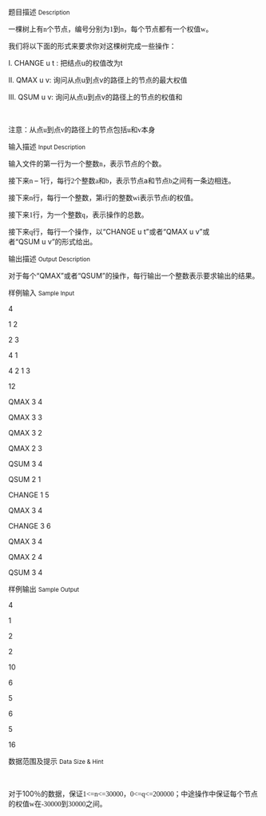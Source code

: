 <div class="panel panel-default">
<div class="area-title">
<span>
题目描述
<small>Description</small>
</span></div>
<div class="panel-body">

<p>一棵树上有<span style="font-family: 'Times New Roman';">n</span><span style="">个节点，编号分别为</span><span style="font-family: 'Times New Roman';">1</span><span style="">到</span><span style="font-family: 'Times New Roman';">n</span><span style="">，每个节点都有一个权值</span><span style="font-family: 'Times New Roman';">w</span><span style="">。</span></p>
<p>我们将以下面的形式来要求你对这棵树完成一些操作：</p>
<p>I. CHANGE u t : 把结点u的权值改为t</p>
<p>II. QMAX u v: 询问从点u到点v的路径上的节点的最大权值</p>
<p>III. QSUM u v: 询问从点u到点v的路径上的节点的权值和</p>
<p> </p>
<p>注意：从点<span style="font-family: 'Times New Roman';">u</span><span style="">到点</span><span style="font-family: 'Times New Roman';">v</span><span style="">的路径上的节点包括</span><span style="font-family: 'Times New Roman';">u</span><span style="">和</span><span style="font-family: 'Times New Roman';">v</span><span style="">本身</span></p>

</div>
</div>

<div class="panel panel-default">
<div class="area-title">
<span>
输入描述
<small>Input Description</small>
</span></div>
<div class="panel-body">
<p>输入文件的第一行为一个整数<span style="font-family: 'Times New Roman';">n</span><span style="">，表示节点的个数。</span></p>
<p>接下来<span style="font-family: 'Times New Roman';">n </span>– 1<span style="">行，每行</span><span style="font-family: 'Times New Roman';">2</span><span style="">个整数</span><span style="font-family: 'Times New Roman';">a</span><span style="">和</span><span style="font-family: 'Times New Roman';">b</span><span style="">，表示</span>节点a<span style="">和节点</span><span style="font-family: 'Times New Roman';">b</span><span style="">之间有一条边相连。</span></p>
<p>接下来<span style="font-family: 'Times New Roman';">n</span><span style="">行，每行一个整数，第</span><span style="font-family: 'Times New Roman';">i</span><span style="">行的整数</span><span style="font-family: 'Times New Roman';">wi</span><span style="">表示节点</span><span style="font-family: 'Times New Roman';">i</span><span style="">的权值。</span></p>
<p>接下来<span style="font-family: 'Times New Roman';">1</span><span style="">行，为一个整数</span><span style="font-family: 'Times New Roman';">q</span><span style="">，表示操作的总数。</span></p>
<p>接下来<span style="font-family: 'Times New Roman';">q</span><span style="">行，每行一个操作，以“</span>CHANGE u t”或者“QMAX u v”或者“QSUM u v”的形式给出。</p>

</div>
</div>
<div  class="panel panel-default">
<div class="area-title">
<span>
输出描述
<small>Output Description</small>
</span></div>
<div class="panel-body">

<p class="p0">对于每个&ldquo;QMAX&rdquo;或者&ldquo;QSUM&rdquo;的操作，每行输出一个整数表示要求输出的结果。</p>

</div>
</div>


<div class="panel panel-default">
<div class="area-title">
<span>
样例输入
<small>Sample Input</small>
</span></div>
<div class="panel-body">
<p>4</p>
<p>1 2</p>
<p>2 3</p>
<p>4 1</p>
<p>4 2 1 3</p>
<p>12</p>
<p>QMAX 3 4</p>
<p>QMAX 3 3</p>
<p>QMAX 3 2</p>
<p>QMAX 2 3</p>
<p>QSUM 3 4</p>
<p>QSUM 2 1</p>
<p>CHANGE 1 5</p>
<p>QMAX 3 4</p>
<p>CHANGE 3 6</p>
<p>QMAX 3 4</p>
<p>QMAX 2 4</p>
<p>QSUM 3 4</p>

</div>
</div>

<div class="panel panel-default">
<div class="area-title">
<span>
样例输出
<small>Sample Output</small>
</span></div>
<div class="panel-body">
<div>
<p>4</p>
<p>1</p>
<p>2</p>
<p>2</p>
<p>10</p>
<p>6</p>
<p>5</p>
<p>6</p>
<p>5</p>
<p>16</p>
</div>

</div>
</div>

<div class="panel panel-default">
<div class="area-title">
<span>
数据范围及提示
<small>Data Size & Hint</small>
</span></div>
<div class="panel-body">
<p> </p>
<p>对于100<span style="">％的数据，保证</span><span style="font-family: 'Times New Roman';">1&lt;=n&lt;=30000</span><span style="">，</span><span style="font-family: 'Times New Roman';">0&lt;=q&lt;=200000</span><span style="">；中途操作中保证每个节点的权值</span><span style="font-family: 'Times New Roman';">w</span><span style="">在</span><span style="font-family: 'Times New Roman';">-30000</span><span style="">到</span><span style="font-family: 'Times New Roman';">30000</span><span style="">之间。</span></p>
</div>
</div>